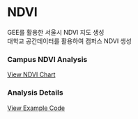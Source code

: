 # NDVI
GEE를 활용한 서울시 NDVI 지도 생성<br>
대학교 공간데이터를 활용하여 캠퍼스 NDVI 생성<br>

### Campus NDVI Analysis
[View NDVI Chart](https://jinuew.github.io/webinfo/assets/ndvi.html) 

### Analysis Details
[View Example Code](https://jinuew.github.io/webinfo/assets/NDVI그래프.ipynb) 
